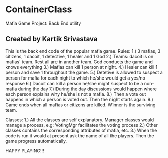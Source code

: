 # ContainerClass
Mafia Game Project: Back End utility
## Created by Kartik Srivastava

This is the back end code of the popular mafia game.
Rules:
1.) 3 mafias, 3 citizens, 1 dacoit, 1 detective, 1 healer and 1 God
2.) Teams: dacoit is on mafias' team. Rest all are in another team. God conducts the game and knows everything
3.) Mafias can kill 1 person at night. 
4.) Healer can kill 1 person and save 1 throughout the game.
5.) Detetive is allowed to suspect a person for mafia for each night to which he/she would get a yes/no response
6.) Dacoit can kill a person he/she might suspect to be a non-mafia during the day
7.) During the day discussions would happen where each person explains why he/she is not a mafia. 
8.) Then a vote out happens in which a person is voted out. Then the night starts again.
9.) Game ends when all mafias or citizens are killed. Winner is the surviving team.

Classes:
1.) All the classes are self explanatory. Manager classes would manage a process, e.g: VotingMgr facilitates the voting process
2.) Other classes contains the corresponding attributes of mafia, etc.
3.) When the code is run it would at present ask the name of all the players. Then the game progress automatically.

HAPPY PLAYING!!!



